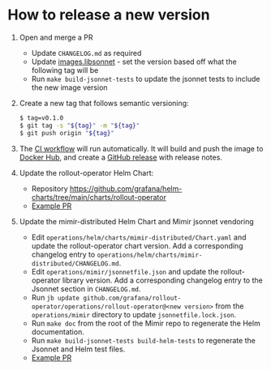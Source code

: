 # How to release a new version

1. Open and merge a PR
   - Update `CHANGELOG.md` as required 
   - Update [images.libsonnet](operations/rollout-operator/images.libsonnet) - set the version based off what the following tag will be
   - Run `make build-jsonnet-tests` to update the jsonnet tests to include the new image version

2. Create a new tag that follows semantic versioning:
    ```bash
    $ tag=v0.1.0
    $ git tag -s "${tag}" -m "${tag}"
    $ git push origin "${tag}"
    ```

3. The [CI workflow](.github/workflows/ci.yaml) will run automatically.
   It will build and push the image to [Docker Hub](https://hub.docker.com/r/grafana/rollout-operator), and create a [GitHub release](https://github.com/grafana/rollout-operator/releases) with release notes.

4. Update the rollout-operator Helm Chart:
   - Repository https://github.com/grafana/helm-charts/tree/main/charts/rollout-operator
   - [Example PR](https://github.com/grafana/helm-charts/pull/3177/files)

5. Update the mimir-distributed Helm Chart and Mimir jsonnet vendoring
   - Edit `operations/helm/charts/mimir-distributed/Chart.yaml` and update the rollout-operator chart version. Add a corresponding changelog entry to `operations/helm/charts/mimir-distributed/CHANGELOG.md`.
   - Edit `operations/mimir/jsonnetfile.json` and update the rollout-operator library version. Add a corresponding changelog entry to the Jsonnet section in `CHANGELOG.md`.
   - Run `jb update github.com/grafana/rollout-operator/operations/rollout-operator@<new version>` from the `operations/mimir` directory to update `jsonnetfile.lock.json`.
   - Run `make doc` from the root of the Mimir repo to regenerate the Helm documentation.
   - Run `make build-jsonnet-tests build-helm-tests` to regenerate the Jsonnet and Helm test files.
   - [Example PR](https://github.com/grafana/mimir/pull/12996)